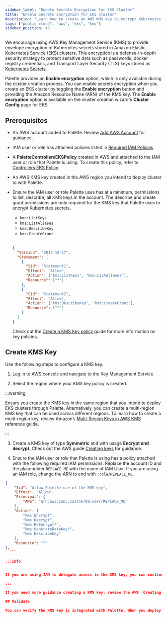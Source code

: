 ```yaml
---
sidebar_label: "Enable Secrets Encryption for EKS Cluster"
title: "Enable Secrets Encryption for EKS Cluster"
description: "Learn how to create an AWS KMS key to encrypt Kubernetes secrets for EKS Clusters."
tags: ["public cloud", "aws", "eks", "kms"]
sidebar_position: 40
---
```


We encourage using AWS Key Management Service (KMS) to provide envelope encryption of Kubernetes secrets stored in
Amazon Elastic Kubernetes Service (EKS) clusters. This encryption is a defense-in-depth security strategy to protect
sensitive data such as passwords, docker registry credentials, and Transport Layer Security (TLS) keys stored as
[Kubernetes Secrets](https://kubernetes.io/docs/concepts/configuration/secret/).

Palette provides an **Enable encryption** option, which is only available during the cluster creation process. You can
enable secrets encryption when you create an EKS cluster by toggling the **Enable encryption** button and providing the
Amazon Resource Name (ARN) of the KMS key. The **Enable encryption** option is available on the cluster creation
wizard's **Cluster Config** page for EKS.

## Prerequisites

- An AWS account added to Palette. Review [Add AWS Account](add-aws-accounts.md) for guidance.

- IAM user or role has attached policies listed in [Required IAM Policies](required-iam-policies.md).

- A **PaletteControllersEKSPolicy** created in AWS and attached to the IAM user or role that Palette is using. To create
  this policy, refer to [Controllers EKS Policy](required-iam-policies.md).

- An AWS KMS key created in the AWS region you intend to deploy cluster to with Palette.

- Ensure the IAM user or role Palette uses has at a minimum, permissions to list, describe, all KMS keys in the account.
  The describe and create grant permissions are only required for the KMS key that Palette uses to encrypt Kubernetes
  secrets.

  - `kms:ListKeys`
  - `kms:ListAliases`
  - `kms:DescribeKey`
  - `kms:CreateGrant`

  <br />

  ```json
  {
    "Version": "2012-10-17",
    "Statement": [
      {
        "Sid": "Statement1",
        "Effect": "Allow",
        "Action": ["kms:ListKeys", "kms:ListAliases"],
        "Resource": ["*"]
      },
      {
        "Sid": "Statement2",
        "Effect": "Allow",
        "Action": ["kms:DescribeKey", "kms:CreateGrant"],
        "Resource": ["*"]
      }
    ]
  }
  ```

  Check out the
  [Create a KMS Key policy](https://docs.aws.amazon.com/kms/latest/developerguide/key-policy-overview.html) guide for
  more information on key policies.

## Create KMS Key

Use the following steps to configure a KMS key.

1. Log in to AWS console and navigate to the Key Management Service.

2. Select the region where your KMS key policy is created.

:::warning

Ensure you create the KMS key in the same region that you intend to deploy EKS clusters through Palette. Alternatively,
you can create a multi-region KMS key that can be used across different regions. To learn how to create a multi-region
key, review Amazon’s
[Multi-Region Keys in AWS KMS](https://docs.aws.amazon.com/kms/latest/developerguide/multi-region-keys-overview.html)
reference guide.

:::

3. Create a KMS key of type **Symmetric** and with usage **Encrypt and decrypt**. Check out the AWS guide
   [Creating keys](https://docs.aws.amazon.com/kms/latest/developerguide/create-keys.html#create-symmetric-cmk) for
   guidance.

4. Ensure the IAM user or role that Palette is using has a policy attached with the following required IAM permissions.
   Replace the account ID and the placeholder `REPLACE_ME` with the name of IAM User. If you are using an IAM role,
   change the ARN to end with `:role/REPLACE_ME`.

````json
{
    "Sid": "Allow Palette use of the KMS key",
    "Effect": "Allow",
    "Principal": {
        "AWS": "arn:aws:iam::123456789:user/REPLACE_ME"
    },
    "Action": [
        "kms:Encrypt",
        "kms:Decrypt",
        "kms:ReEncrypt*",
        "kms:GenerateDataKey*",
        "kms:DescribeKey"
    ],
    "Resource": "*"
},
  ```

:::info


If you are using IAM to delegate access to the KMS key, you can continue to do so without modifying the KMS key policy. Ensure the Palette IAM User or role have the proper custom IAM policy attached that grants it access to the KMS key. Refer to the [Using IAM policies with AWS KMS](https://docs.aws.amazon.com/kms/latest/developerguide/iam-policies.html) to learn more about managing KMS keys with IAM policies.

:::

If you need more guidance creating a KMS key, review the AWS [Creating KMS Keys](https://docs.aws.amazon.com/kms/latest/developerguide/create-cmk-keystore.html) reference guide.

## Validate

You can verify the KMS key is integrated with Palette. When you deploy an EKS cluster on AWS and toggle the **Enable encryption** option at the Cluster Config step in the wizard, the KMS key ARN displays in the **drop-down Menu**.
````
